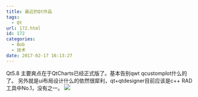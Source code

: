 ```yaml
---
title: 最近的Qt作品
tags:
  - Qt
url: 172.html
id: 172
categories:
  - Bob
  - 技术
date: 2017-02-17 16:13:27
---
```


Qt5.8 主要爽点在于QtCharts已经正式版了。基本告别qwt qcustomplot什么的了。 另外就是ui布局设计什么的依然很犀利，qt+qtdesigner目前应该是c++ RAD工具中No.1，没有之一。 ![](http://imfiona.cn/wp/wp-content/uploads/2017/02/无标题-1-300x163.png)